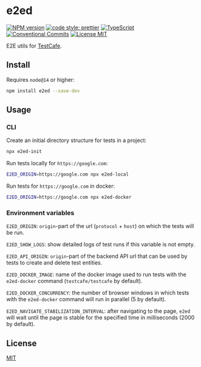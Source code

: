 # e2ed

[![NPM version][npm-image]][npm-url]
[![code style: prettier][prettier-image]][prettier-url]
[![TypeScript][typescript-image]][typescript-url]
[![Conventional Commits][conventional-commits-image]][conventional-commits-url]
[![License MIT][license-image]][license-url]

E2E utils for [TestCafe](https://testcafe.io/).

## Install

Requires `node@14` or higher:

```sh
npm install e2ed --save-dev
```

## Usage

### CLI

Create an initial directory structure for tests in a project:

```sh
npx e2ed-init
```

Run tests locally for `https://google.com`:

```sh
E2ED_ORIGIN=https://google.com npx e2ed-local
```

Run tests for `https://google.com` in docker:

```sh
E2ED_ORIGIN=https://google.com npx e2ed-docker
```

### Environment variables

`E2ED_ORIGIN`: `origin`-part of the url (`protocol` + `host`) on which the tests will be run.

`E2ED_SHOW_LOGS`: show detailed logs of test runs if this variable is not empty.

`E2ED_API_ORIGIN`: `origin`-part of the backend API url that can be used by tests to create and delete test entities.

`E2ED_DOCKER_IMAGE`: name of the docker image used to run tests with the `e2ed-docker` command (`testcafe/testcafe` by default).

`E2ED_DOCKER_CONCURRENCY`: the number of browser windows in which tests with the `e2ed-docker` command will run in parallel (5 by default).

`E2ED_NAVIGATE_STABILIZATION_INTERVAL`: after navigating to the page, `e2ed` will wait until the page is stable for the specified time in milliseconds (2000 by default).

## License

[MIT][license-url]

[conventional-commits-image]: https://img.shields.io/badge/Conventional_Commits-1.0.0-yellow.svg 'Conventional Commits'
[conventional-commits-url]: https://conventionalcommits.org
[license-image]: https://img.shields.io/badge/license-MIT-blue.svg 'The MIT License'
[license-url]: https://github.com/uid11/e2ed/blob/main/LICENSE
[npm-image]: https://img.shields.io/npm/v/e2ed.svg 'e2ed'
[npm-url]: https://www.npmjs.com/package/e2ed
[prettier-image]: https://img.shields.io/badge/code_style-prettier-ff69b4.svg 'Prettier code style'
[prettier-url]: https://github.com/prettier/prettier
[typescript-image]: https://img.shields.io/badge/TypeScript-full-brightgreen 'Full TypeScript support'
[typescript-url]: https://www.typescriptlang.org/
